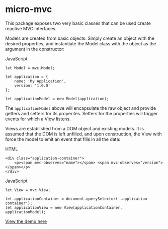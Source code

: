 # micro-mvc

This package exposes two very basic classes that can be used create reactive MVC interfaces. 

Models are created from basic objects. Simply create an object with the desired properties, and instantiate the Model class with the object as the argument in the constructor: 

JavaScript 
```
let Model = mvc.Model;

let application = {
    name: 'My Application',
    version: '1.0.0'
};

let applicationModel = new Model(application);
``` 

The `applicationModel` above will encapsulate the raw object and provide getters and setters for its properites. Setters for the properties will trigger events for which a View listens. 

Views are established from a DOM object and existing models. It is assumed that the DOM is left unfilled, and upon construction, the View with force the model to emit an event that fills in all the data: 

HTML 
```
<div class="application-container">
    <p><span mvc-observes="name"></span> <span mvc-observes="version"></span></p>
</div>
``` 

JavaScript 
```
let View = mvc.View;

let applicationContainer = document.querySelector('.application-container');
let applicationView = new View(applicationContainer, applicationModel);
``` 

[View the demo here](https://christophergorexyz.github.io/micro-mvc/demo/)

